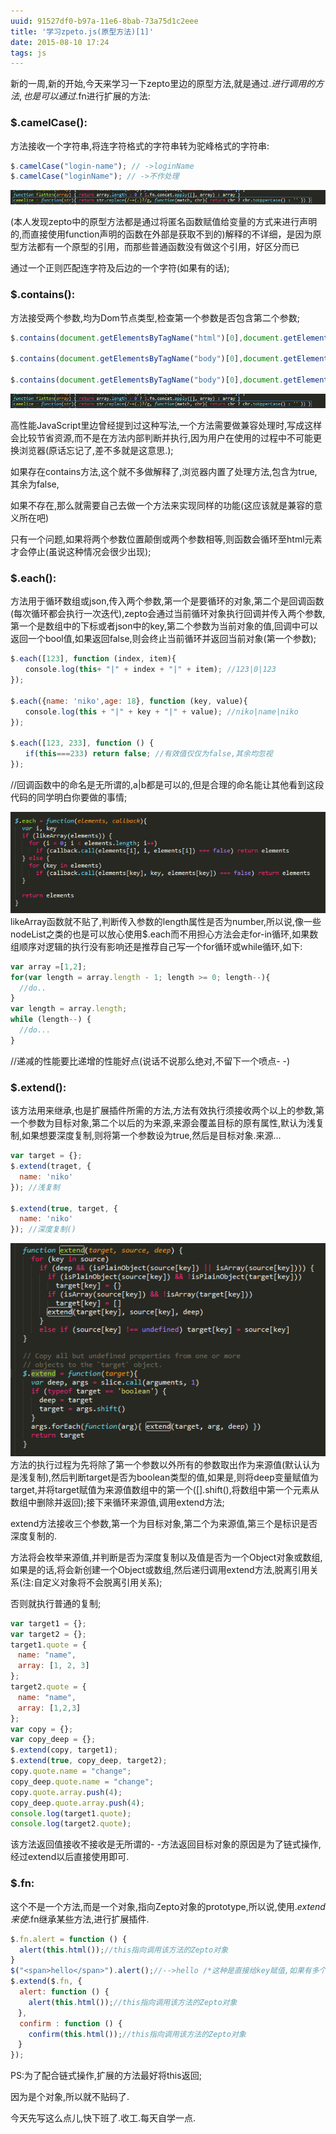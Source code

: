 ```yaml
---
uuid: 91527df0-b97a-11e6-8bab-73a75d1c2eee
title: '学习zpeto.js(原型方法)[1]'
date: 2015-08-10 17:24
tags: js
---
```


新的一周,新的开始,今天来学习一下zepto里边的原型方法,就是通过$.进行调用的方法,也是可以通过$.fn进行扩展的方法:

### $.camelCase():

方法接收一个字符串,将连字符格式的字符串转为驼峰格式的字符串:

```javascript
$.camelCase("login-name"); // ->loginName
$.camelCase("loginName"); // ->不作处理
```
![](/images/learning-zepto-js-prototype-first/screen-shot-1.png)

(本人发现zepto中的原型方法都是通过将匿名函数赋值给变量的方式来进行声明的,而直接使用function声明的函数在外部是获取不到的)解释的不详细，是因为原型方法都有一个原型的引用，而那些普通函数没有做这个引用，好区分而已

通过一个正则匹配连字符及后边的一个字符(如果有的话);

### $.contains():

方法接受两个参数,均为Dom节点类型,检查第一个参数是否包含第二个参数;

```javascript
$.contains(document.getElementsByTagName("html")[0],document.getElementsByTagName("body")[0])// 返回true

$.contains(document.getElementsByTagName("body")[0],document.getElementsByTagName("html")[0])// 返回false

$.contains(document.getElementsByTagName("body")[0],document.getElementsByTagName("body")[0])// 返回false
```
![](/images/learning-zepto-js-prototype-first/screen-shot-1.png)

高性能JavaScript里边曾经提到过这种写法,一个方法需要做兼容处理时,写成这样会比较节省资源,而不是在方法内部判断并执行,因为用户在使用的过程中不可能更换浏览器(原话忘记了,差不多就是这意思.);

如果存在contains方法,这个就不多做解释了,浏览器内置了处理方法,包含为true,其余为false,

如果不存在,那么就需要自己去做一个方法来实现同样的功能(这应该就是兼容的意义所在吧)

只有一个问题,如果将两个参数位置颠倒或两个参数相等,则函数会循环至html元素才会停止(虽说这种情况会很少出现);

### $.each():

方法用于循环数组或json,传入两个参数,第一个是要循环的对象,第二个是回调函数(每次循环都会执行一次迭代),zepto会通过当前循环对象执行回调并传入两个参数,第一个是数组中的下标或者json中的key,第二个参数为当前对象的值,回调中可以返回一个bool值,如果返回false,则会终止当前循环并返回当前对象(第一个参数);

```javascript
$.each([123], function (index, item){
　　console.log(this+ "|" + index + "|" + item); //123|0|123
});

$.each({name: 'niko',age: 18}, function (key, value){
　　console.log(this + "|" + key + "|" + value); //niko|name|niko
});

$.each([123, 233], function () {
　　if(this===233) return false; //有效值仅仅为false,其余均忽视
});
```
//回调函数中的命名是无所谓的,a|b都是可以的,但是合理的命名能让其他看到这段代码的同学明白你要做的事情;

![](/images/learning-zepto-js-prototype-first/screen-shot-3.png)
likeArray函数就不贴了,判断传入参数的length属性是否为number,所以说,像一些nodeList之类的也是可以放心使用$.each而不用担心方法会走for-in循环,如果数组顺序对逻辑的执行没有影响还是推荐自己写一个for循环或while循环,如下:

```javascript
var array =[1,2];
for(var length = array.length - 1; length >= 0; length--){
  //do..  
}
var length = array.length;
while (length--) {
  //do...  
}
```

//递减的性能要比递增的性能好点(说话不说那么绝对,不留下一个喷点- -)

### $.extend():

该方法用来继承,也是扩展插件所需的方法,方法有效执行须接收两个以上的参数,第一个参数为目标对象,第二个以后的为来源,来源会覆盖目标的原有属性,默认为浅复制,如果想要深度复制,则将第一个参数设为true,然后是目标对象.来源...

```javascript
var target = {};
$.extend(traget, {
  name: 'niko'
}); //浅复制

$.extend(true, target, {
  name: 'niko'
}); //深度复制()
```

![](/images/learning-zepto-js-prototype-first/screen-shot-4.png)
方法的执行过程为先将除了第一个参数以外所有的参数取出作为来源值(默认认为是浅复制),然后判断target是否为boolean类型的值,如果是,则将deep变量赋值为target,并将target赋值为来源值数组中的第一个([].shift(),将数组中第一个元素从数组中删除并返回);接下来循环来源值,调用extend方法;

extend方法接收三个参数,第一个为目标对象,第二个为来源值,第三个是标识是否深度复制的.

方法将会枚举来源值,并判断是否为深度复制以及值是否为一个Object对象或数组,如果是的话,将会新创建一个Object或数组,然后递归调用extend方法,脱离引用关系(注:自定义对象将不会脱离引用关系);

否则就执行普通的复制;

```javascript
var target1 = {};
var target2 = {};
target1.quote = {
　name: "name",
　array: [1, 2, 3]
};
target2.quote = {
　name: "name",
　array: [1,2,3]
};
var copy = {};
var copy_deep = {};
$.extend(copy, target1);
$.extend(true, copy_deep, target2);
copy.quote.name = "change";
copy_deep.quote.name = "change";
copy.quote.array.push(4);
copy_deep.quote.array.push(4);
console.log(target1.quote);
console.log(target2.quote);
```
该方法返回值接收不接收是无所谓的- -方法返回目标对象的原因是为了链式操作,经过extend以后直接使用即可.

### $.fn:

这个不是一个方法,而是一个对象,指向Zepto对象的prototype,所以说,使用$.extend来使$.fn继承某些方法,进行扩展插件.

```javascript
$.fn.alert = function () {　　
  alert(this.html());//this指向调用该方法的Zepto对象
}
$("<span>hello</span>").alert();//-->hello /*这种是直接给key赋值,如果有多个,须结合$.extend使用*/
$.extend($.fn, {
  alert: function () {
    alert(this.html());//this指向调用该方法的Zepto对象
　},
  confirm : function () {
    confirm(this.html());//this指向调用该方法的Zepto对象  
　}
});
```
PS:为了配合链式操作,扩展的方法最好将this返回;

因为是个对象,所以就不贴码了.

今天先写这么点儿,快下班了.收工.每天自学一点.
